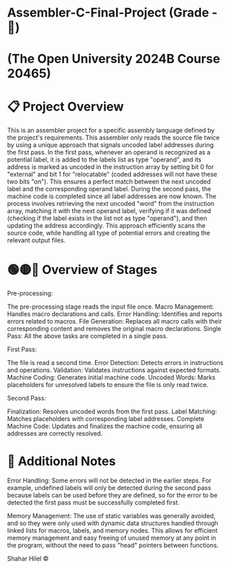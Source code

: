 # Assembler-C-Final-Project (Grade - 💯)
# (The Open University 2024B Course 20465)
# 📋 Project Overview
This is an assembler project for a specific assembly language defined by the project's requirements.
This assembler only reads the source file twice by using a unique approach that signals uncoded label addresses during the first pass.
In the first pass, whenever an operand is recognized as a potential label, it is added to the labels list as type "operand", and its address is marked as uncoded in the instruction array by setting bit 0 for "external" and bit 1 for "relocatable" (coded addresses will not have these two bits "on"). This ensures a perfect match between the next uncoded label and the corresponding operand label. During the second pass, the machine code is completed since all label addresses are now known. The process involves retrieving the next uncoded "word" from the instruction array, matching it with the next operand label, verifying if it was defined (checking if the label exists in the list not as type "operand"), and then updating the address accordingly.
This approach efficiently scans the source code, while handling all type of potential errors and creating the relevant output files.

# 🟢🟡🔴 Overview of Stages
Pre-processing:

The pre-processing stage reads the input file once.
Macro Management: Handles macro declarations and calls.
Error Handling: Identifies and reports errors related to macros.
File Generation: Replaces all macro calls with their corresponding content and removes the original macro declarations.
Single Pass: All the above tasks are completed in a single pass.

First Pass:

The file is read a second time.
Error Detection: Detects errors in instructions and operations.
Validation: Validates instructions against expected formats.
Machine Coding: Generates initial machine code.
Uncoded Words: Marks placeholders for unresolved labels to ensure the file is only read twice.

Second Pass:

Finalization: Resolves uncoded words from the first pass.
Label Matching: Matches placeholders with corresponding label addresses.
Complete Machine Code: Updates and finalizes the machine code, ensuring all addresses are correctly resolved.

# 📝 Additional Notes
Error Handling: Some errors will not be detected in the earlier steps.
For example, undefined labels will only be detected during the second pass because labels can be used before they are defined, so for the error to be detected the first pass must be successfully completed first.

Memory Management: The use of static variables was generally avoided, and so they were only used with dynamic data structures handled through linked lists for macros, labels, and memory nodes. This allows for efficient memory management and easy freeing of unused memory at any point in the program, without the need to pass "head" pointers between functions.

Shahar Hilel ©
